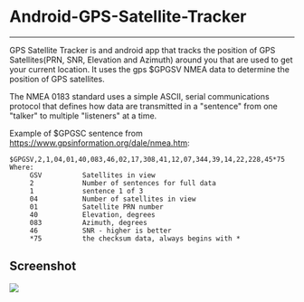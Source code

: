 # Android-GPS-Satellite-Tracker  
----------------------------------

GPS Satellite Tracker is and android app that tracks the position of GPS Satellites(PRN, SNR, Elevation and Azimuth) around you 
that are used to get your current location. It uses the gps $GPGSV NMEA data to determine the position of GPS satellites.
  
The NMEA 0183 standard uses a simple ASCII, serial communications protocol that defines how data are transmitted in a "sentence" from one "talker" to multiple "listeners" at a time. 
  
  
Example of $GPGSC sentence from https://www.gpsinformation.org/dale/nmea.htm:  
 ``` 
$GPGSV,2,1,04,01,40,083,46,02,17,308,41,12,07,344,39,14,22,228,45*75
Where:   
      GSV          Satellites in view 
      2            Number of sentences for full data
      1            sentence 1 of 3
      04           Number of satellites in view
      01           Satellite PRN number
      40           Elevation, degrees
      083          Azimuth, degrees
      46           SNR - higher is better
      *75          the checksum data, always begins with *
  ```
Screenshot  
------------------------------------
![](http://adhungana.com.np/img/GPSTrack.png)
